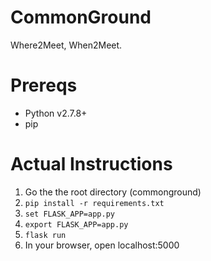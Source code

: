 # CommonGround
Where2Meet, When2Meet.

# Prereqs
- Python v2.7.8+
- pip

# Actual Instructions
1. Go the the root directory (commonground)
2. `pip install -r requirements.txt`
3. `set FLASK_APP=app.py`
4. `export FLASK_APP=app.py`
5. `flask run`
6. In your browser, open localhost:5000
